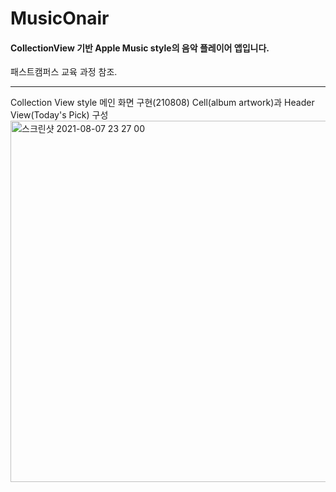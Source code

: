 # MusicOnair
#### CollectionView 기반 Apple Music style의 음악 플레이어 앱입니다.
패스트캠퍼스 교육 과정 참조.

----------
Collection View style 메인 화면 구현(210808) 
Cell(album artwork)과 Header View(Today's Pick) 구성
<img width="578" alt="스크린샷 2021-08-07 23 27 00" src="https://user-images.githubusercontent.com/40759743/128603554-3476c325-5538-4616-8ed2-9518e4505210.png">

